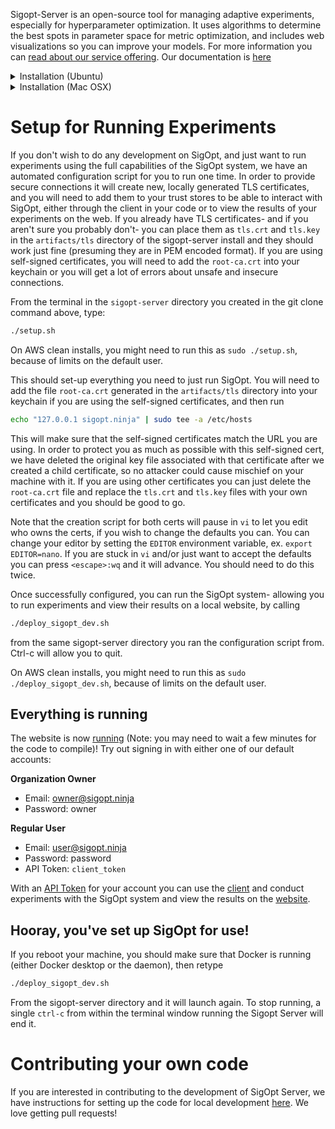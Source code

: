 Sigopt-Server is an open-source tool for managing adaptive experiments, especially for hyperparameter optimization. It uses algorithms to determine the best spots in parameter space for metric optimization, and includes web visualizations so you can improve your models. For more information you can [read about our service offering](https://sigopt.com/). Our documentation is [here](https://docs.sigopt.com/)

<details>
<summary>Installation (Ubuntu) </summary>

From a default ubuntu install. We have tested this on Ubuntu 22.04 Jammy from a clean AWS image. If you are an another variant of Linux you can proceed at your own risk, adapting as you go.

## Install Git and Docker

First, install git.

```bash
sudo apt-get install git
```

## Get the Code

Checkout the repository:

```bash
git clone https://github.com/sigopt/sigopt-server.git
cd sigopt-server
```

## Install some necessary packages

Add the repo for the Debian release we base our docker images on. Then you need to install the docker engine. We have provided a convenience script, "./scripts/compile/install_docker_debian.sh" but it makes fairly large changes to your base operating system. If you feel capable of managing that yourself, we recommend you do it for yourself [at the Docker website.](https://docs.docker.com/engine/install/ubuntu/) Finally, add the current user to the docker group, so your user can connect to the Docker daemon.

```bash
./scripts/compile/install_docker_debian.sh
sudo groupadd docker
sudo usermod -aG docker "$(id -u -n)"

```

You will need to log out or exit your current session for these changes to take effect.

We require at least a Python greater than 3.7 to already be installed on your machine. If not, please install from [Python](https://www.python.org/downloads/).

Run

```bash
sudo apt-get install python-is-python3 python3-pip
python -mpip install --user docker python-dotenv
```

This makes python3 your python version, installs the docker-compose tool, pip, and a python interface to control docker (which we use for generating docker images).

</details>

<details>
<summary>Installation (Mac OSX)</summary>

The expected development platform is a Mac running the latest OSX. This has been tested on OS X Ventura and Monterey, if you are on an older OS X you can proceed at your own risk or upgrade.

## Install Docker

This has been tested with Docker for Mac 4.1.0. You can use other versions but proceed at your own risk. You can download and install this version of Docker [here](https://docs.docker.com/desktop/release-notes/#401).

### Docker Configuration

After installing and starting Docker, you should configure some settings.
This can be done from the system tray icon (top right) by selecting `Preferences...`.

#### Configure resources

From the Docker system tray icon, select `Preferences...`, then navigate to the `Resources` tab.
Select 4CPU and 4GB memory.
Apply and restart.

<details>
<summary> Resource Usage Warning (Mac) </summary>

##### CPU

Sometimes Docker appears to use a large amout of CPU while apparently being idle.
Make sure there really is nothing running with `docker ps`.
If there is indeed nothing running, try reducing the number of CPUs allocated to Docker.
This will require a restart of Docker.

##### Memory

The Mac system activity monitor will report that Docker is using twice the memory that it is actually using.
Docker also claims a large amount of memory up front because of how virtualisation works in MacOS Hypervisor.framework.
See the description of this [issue](https://github.com/docker/for-mac/issues/3232).

</details>

## Install Pip

Next, you might need to install pip, a python package manager which we require for gathering our dependencies.

Check if you do, by running

```bash
which pip3
```

If there is no response, you need to [install pip](https://pip.pypa.io/en/stable/installing/). If there is a line giving a path, you are fine.

You may need to run the following commands before pip is able to work:

```bash
pip install --upgrade setuptools
pip install --upgrade pip
```

You will need to run this command once before Sigopt Server will work:

```bash
pip install docker python-dotenv
```

</details>

# Setup for Running Experiments

If you don't wish to do any development on SigOpt, and just want to run experiments using the full capabilities of the SigOpt system, we have an automated configuration script for you to run one time. In order to provide secure connections it will create new, locally generated TLS certificates, and you will need to add them to your trust stores to be able to interact with SigOpt, either through the client in your code or to view the results of your experiments on the web. If you already have TLS certificates- and if you aren't sure you probably don't- you can place them as `tls.crt` and `tls.key` in the `artifacts/tls` directory of the sigopt-server install and they should work just fine (presuming they are in PEM encoded format). If you are using self-signed certificates, you will need to add the `root-ca.crt` into your keychain or you will get a lot of errors about unsafe and insecure connections.

From the terminal in the `sigopt-server` directory you created in the git clone command above, type:

```bash
./setup.sh
```

On AWS clean installs, you might need to run this as `sudo ./setup.sh`, because of limits on the default user.

This should set-up everything you need to just run SigOpt. You will need to add the file `root-ca.crt` generated in the `artifacts/tls` directory into your keychain if you are using the self-signed certificates, and then run

```bash
echo "127.0.0.1 sigopt.ninja" | sudo tee -a /etc/hosts
```

This will make sure that the self-signed certificates match the URL you are using. In order to protect you as much as possible with this self-signed cert, we have deleted the original key file associated with that certificate after we created a child certificate, so no attacker could cause mischief on your machine with it. If you are using other certificates you can just delete the `root-ca.crt` file and replace the `tls.crt` and `tls.key` files with your own certificates and you should be good to go.

Note that the creation script for both certs will pause in `vi` to let you edit who owns the certs, if you wish to change the defaults you can. You can change your editor by setting the `EDITOR` environment variable, ex. `export EDITOR=nano`. If you are stuck in `vi` and/or just want to accept the defaults you can press `<escape>:wq` and it will advance. You should need to do this twice.

Once successfully configured, you can run the SigOpt system- allowing you to run experiments and view their results on a local website, by calling

```bash
./deploy_sigopt_dev.sh
```

from the same sigopt-server directory you ran the configuration script from. Ctrl-c will allow you to quit.

On AWS clean installs, you might need to run this as `sudo ./deploy_sigopt_dev.sh`, because of limits on the default user.

## Everything is running

The website is now [running](https://sigopt.ninja:4443/) (Note: you may need to wait a few minutes for the code to compile)! Try out signing in with either one of our default accounts:

**Organization Owner**

- Email: owner@sigopt.ninja
- Password: owner

**Regular User**

- Email: user@sigopt.ninja
- Password: password
- API Token: `client_token`

With an [API Token](https://sigopt.ninja:4443/tokens/info) for your account you can use the [client](https://github.com/sigopt/sigopt-python) and conduct experiments with the SigOpt system and view the results on the [website](https://sigopt.ninja:4443/).

## Hooray, you've set up SigOpt for use!

If you reboot your machine, you should make sure that Docker is running (either Docker desktop or the daemon), then retype

```bash
./deploy_sigopt_dev.sh
```

From the sigopt-server directory and it will launch again. To stop running, a single `ctrl-c` from within the terminal window running the Sigopt Server will end it.

# Contributing your own code

If you are interested in contributing to the development of SigOpt Server, we have instructions for setting up the code for local development [here](./DEVELOPMENT.md). We love getting pull requests!
